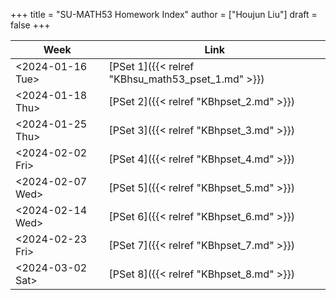 +++
title = "SU-MATH53 Homework Index"
author = ["Houjun Liu"]
draft = false
+++

| Week                                                                                         | Link                                              |
|----------------------------------------------------------------------------------------------|---------------------------------------------------|
| <span class="timestamp-wrapper"><span class="timestamp">&lt;2024-01-16 Tue&gt;</span></span> | [PSet 1]({{< relref "KBhsu_math53_pset_1.md" >}}) |
| <span class="timestamp-wrapper"><span class="timestamp">&lt;2024-01-18 Thu&gt;</span></span> | [PSet 2]({{< relref "KBhpset_2.md" >}})           |
| <span class="timestamp-wrapper"><span class="timestamp">&lt;2024-01-25 Thu&gt;</span></span> | [PSet 3]({{< relref "KBhpset_3.md" >}})           |
| <span class="timestamp-wrapper"><span class="timestamp">&lt;2024-02-02 Fri&gt;</span></span> | [PSet 4]({{< relref "KBhpset_4.md" >}})           |
| <span class="timestamp-wrapper"><span class="timestamp">&lt;2024-02-07 Wed&gt;</span></span> | [PSet 5]({{< relref "KBhpset_5.md" >}})           |
| <span class="timestamp-wrapper"><span class="timestamp">&lt;2024-02-14 Wed&gt;</span></span> | [PSet 6]({{< relref "KBhpset_6.md" >}})           |
| <span class="timestamp-wrapper"><span class="timestamp">&lt;2024-02-23 Fri&gt;</span></span> | [PSet 7]({{< relref "KBhpset_7.md" >}})           |
| <span class="timestamp-wrapper"><span class="timestamp">&lt;2024-03-02 Sat&gt;</span></span> | [PSet 8]({{< relref "KBhpset_8.md" >}})           |
